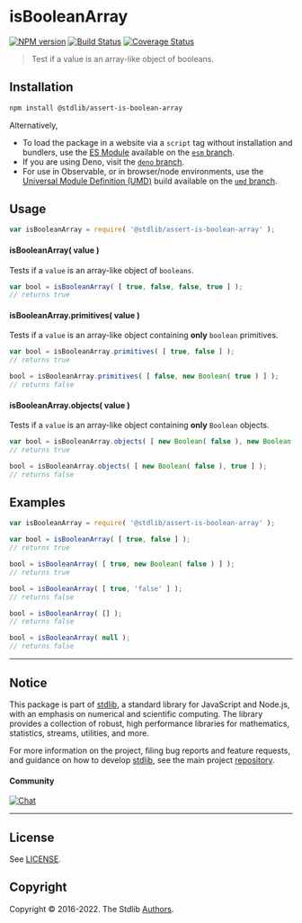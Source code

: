 <!--

@license Apache-2.0

Copyright (c) 2018 The Stdlib Authors.

Licensed under the Apache License, Version 2.0 (the "License");
you may not use this file except in compliance with the License.
You may obtain a copy of the License at

   http://www.apache.org/licenses/LICENSE-2.0

Unless required by applicable law or agreed to in writing, software
distributed under the License is distributed on an "AS IS" BASIS,
WITHOUT WARRANTIES OR CONDITIONS OF ANY KIND, either express or implied.
See the License for the specific language governing permissions and
limitations under the License.

-->

# isBooleanArray

[![NPM version][npm-image]][npm-url] [![Build Status][test-image]][test-url] [![Coverage Status][coverage-image]][coverage-url] <!-- [![dependencies][dependencies-image]][dependencies-url] -->

> Test if a value is an array-like object of booleans.

<section class="installation">

## Installation

```bash
npm install @stdlib/assert-is-boolean-array
```

Alternatively,

-   To load the package in a website via a `script` tag without installation and bundlers, use the [ES Module][es-module] available on the [`esm` branch][esm-url].
-   If you are using Deno, visit the [`deno` branch][deno-url].
-   For use in Observable, or in browser/node environments, use the [Universal Module Definition (UMD)][umd] build available on the [`umd` branch][umd-url].

</section>

<section class="usage">

## Usage

```javascript
var isBooleanArray = require( '@stdlib/assert-is-boolean-array' );
```

#### isBooleanArray( value )

Tests if a `value` is an array-like object of `booleans`.

```javascript
var bool = isBooleanArray( [ true, false, false, true ] );
// returns true
```

#### isBooleanArray.primitives( value )

Tests if a `value` is an array-like object containing **only** `boolean` primitives.

<!-- eslint-disable no-new-wrappers -->

```javascript
var bool = isBooleanArray.primitives( [ true, false ] );
// returns true

bool = isBooleanArray.primitives( [ false, new Boolean( true ) ] );
// returns false
```

#### isBooleanArray.objects( value )

Tests if a `value` is an array-like object containing **only** `Boolean` objects.

<!-- eslint-disable no-new-wrappers, max-len -->

```javascript
var bool = isBooleanArray.objects( [ new Boolean( false ), new Boolean( true ) ] );
// returns true

bool = isBooleanArray.objects( [ new Boolean( false ), true ] );
// returns false
```

</section>

<!-- /.usage -->

<section class="examples">

## Examples

<!-- eslint-disable no-new-wrappers -->

<!-- eslint no-undef: "error" -->

```javascript
var isBooleanArray = require( '@stdlib/assert-is-boolean-array' );

var bool = isBooleanArray( [ true, false ] );
// returns true

bool = isBooleanArray( [ true, new Boolean( false ) ] );
// returns true

bool = isBooleanArray( [ true, 'false' ] );
// returns false

bool = isBooleanArray( [] );
// returns false

bool = isBooleanArray( null );
// returns false
```

</section>

<!-- /.examples -->

<!-- Section for related `stdlib` packages. Do not manually edit this section, as it is automatically populated. -->

<section class="related">

</section>

<!-- /.related -->

<!-- Section for all links. Make sure to keep an empty line after the `section` element and another before the `/section` close. -->


<section class="main-repo" >

* * *

## Notice

This package is part of [stdlib][stdlib], a standard library for JavaScript and Node.js, with an emphasis on numerical and scientific computing. The library provides a collection of robust, high performance libraries for mathematics, statistics, streams, utilities, and more.

For more information on the project, filing bug reports and feature requests, and guidance on how to develop [stdlib][stdlib], see the main project [repository][stdlib].

#### Community

[![Chat][chat-image]][chat-url]

---

## License

See [LICENSE][stdlib-license].


## Copyright

Copyright &copy; 2016-2022. The Stdlib [Authors][stdlib-authors].

</section>

<!-- /.stdlib -->

<!-- Section for all links. Make sure to keep an empty line after the `section` element and another before the `/section` close. -->

<section class="links">

[npm-image]: http://img.shields.io/npm/v/@stdlib/assert-is-boolean-array.svg
[npm-url]: https://npmjs.org/package/@stdlib/assert-is-boolean-array

[test-image]: https://github.com/stdlib-js/assert-is-boolean-array/actions/workflows/test.yml/badge.svg?branch=main
[test-url]: https://github.com/stdlib-js/assert-is-boolean-array/actions/workflows/test.yml?query=branch:main

[coverage-image]: https://img.shields.io/codecov/c/github/stdlib-js/assert-is-boolean-array/main.svg
[coverage-url]: https://codecov.io/github/stdlib-js/assert-is-boolean-array?branch=main

<!--

[dependencies-image]: https://img.shields.io/david/stdlib-js/assert-is-boolean-array.svg
[dependencies-url]: https://david-dm.org/stdlib-js/assert-is-boolean-array/main

-->

[umd]: https://github.com/umdjs/umd
[es-module]: https://developer.mozilla.org/en-US/docs/Web/JavaScript/Guide/Modules

[deno-url]: https://github.com/stdlib-js/assert-is-boolean-array/tree/deno
[umd-url]: https://github.com/stdlib-js/assert-is-boolean-array/tree/umd
[esm-url]: https://github.com/stdlib-js/assert-is-boolean-array/tree/esm

[chat-image]: https://img.shields.io/gitter/room/stdlib-js/stdlib.svg
[chat-url]: https://gitter.im/stdlib-js/stdlib/

[stdlib]: https://github.com/stdlib-js/stdlib

[stdlib-authors]: https://github.com/stdlib-js/stdlib/graphs/contributors

[stdlib-license]: https://raw.githubusercontent.com/stdlib-js/assert-is-boolean-array/main/LICENSE

</section>

<!-- /.links -->
